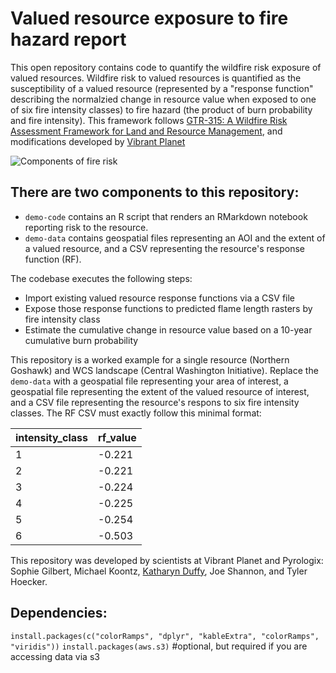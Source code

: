 # Valued resource exposure to fire hazard report 

This open repository contains code to quantify the wildfire risk exposure of valued resources. Wildfire risk to valued resources is quantified as the susceptibility of a valued resource (represented by a "response function" describing the normalzied change in resource value when exposed to one of six fire intensity classes) to fire hazard (the product of burn probability and fire intensity). This framework follows [GTR-315: A Wildfire Risk Assessment Framework
for Land and Resource Management](https://www.fs.usda.gov/rm/pubs/rmrs_gtr315.pdf), and modifications developed by [Vibrant Planet](https://www.vibrantplanet.net/science) 

![Components of fire risk](https://drive.google.com/uc?export=view&id=1YYSM_wYOntjX6PxAt2S3ipNgJ8X0jV_B)


## There are two components to this repository: 
- `demo-code` contains an R script that renders an RMarkdown notebook reporting risk to the resource. 
- `demo-data` contains geospatial files representing an AOI and the extent of a valued resource, and a CSV representing the resource's response function (RF).

The codebase executes the following steps:
- Import existing valued resource response functions via a CSV file
- Expose those response functions to predicted flame length rasters by fire intensity class
- Estimate the cumulative change in resource value based on a 10-year cumulative burn probability

This repository is a worked example for a single resource (Northern Goshawk) and WCS landscape (Central Washington Initiative). Replace the `demo-data` with a geospatial file representing your area of interest, a geospatial file representing the extent of the valued resource of interest, and a CSV file representing the resource's respons to six fire intensity classes. The RF CSV must exactly follow this minimal format:


| intensity_class | rf_value| 
|-----------------|---------|
| 1               | -0.221  | 
| 2               | -0.221  | 
| 3               | -0.224  | 
| 4               | -0.225  | 
| 5               | -0.254  | 
| 6               | -0.503  | 


This repository was developed by scientists at Vibrant Planet and Pyrologix: Sophie Gilbert, Michael Koontz, [Katharyn Duffy](https://orcid.org/0000-0001-6108-7718), Joe Shannon, and Tyler Hoecker.


## Dependencies:

`install.packages(c("colorRamps", "dplyr", "kableExtra", "colorRamps", "viridis"))`
`install.packages(aws.s3)` #optional, but required if you are accessing data via s3
